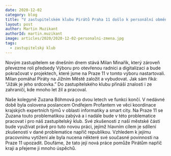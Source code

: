 ```yaml
---
date: 2020-12-02
category: blog
title: "V zastupitelském klubu Pirátů Praha 11 došlo k personální obměně"
layout: post
author: Martin Muzikant
authorId: martin.muzikant
image: articles/2020/2020-12-02-personalni-zmena.jpg
tags: 
  - zastupitelský klub
---
```


Novým zastupitelem se dnešním dnem stává Milan Minařík, který zároveň převezme roli předsedy Výboru pro otevřenou radnici a digitalizaci a bude pokračovat v projektech, které jsme na Praze 11 v tomto výboru nastartovali. Milan pomáhal Piráty na Jižním Městě založit a vybudovat. Jak sám říká: “Jižák je jeho srdcovka.” Do zastupitelského klubu přináší znalosti i ze zahraničí, kde mnoho let žil a pracoval.


Naše kolegyně Zuzana Böhmová po dvou letech ve funkci končí. V nedávné době byla oslovena poslancem Ondřejem Profantem ve věci koordinace krajských expertních týmů v oblasti informatiky a smart city. Na Praze 11 se Zuzana touto problematikou zabývá a i nadále bude v této problematice pracovat i pro náš zastupitelský klub. Své zkušenosti z naší městské části bude využívat právě pro tuto novou práci, jejímž hlavním cílem je sdílení zkušeností v dané problematice napříč republikou. Vzhledem k jejímu pracovnímu vytížení ale byla nucena některé své současné povinnosti na Praze 11 upozadit. Doufáme, že tato její nová práce pomůže Pirátům napříč kraji a přejeme ji mnoho úspěchů.
